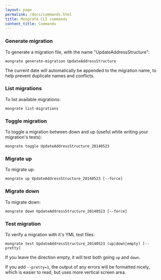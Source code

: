 ```yaml
---
layout: page
permalink: /docs/commands.html
title: Mongrate CLI commands
content_title: Commands
---
```


### Generate migration

To generate a migration file, with the name "UpdateAddressStructure":

```
mongrate generate-migration UpdateAddressStructure
```

The current date will automatically be appended to the migration name, to help prevent duplicate
names and conflicts.

### List migrations

To list available migrations:

```
mongrate list-migrations
```

### Toggle migration

To toggle a migration between down and up (useful while writing your migration's tests):

```
mongrate toggle UpdateAddressStructure_20140523
```

### Migrate up

To migrate up:

```
mongrate up UpdateAddressStructure_20140523 [--force]
```

### Migrate down

To migrate down:

```
mongrate down UpdateAddressStructure_20140523 [--force]
```

### Test migration

To verify a migration with it's YML test files:

```
mongrate test UpdateAddressStructure_20140523 (up|down|empty) [--pretty]
```

If you leave the direction empty, it will test both going `up` and `down`.

If you add `--pretty=1`, the output of any errors will be formatted nicely, which is easier to read,
but uses more vertical screen area.
